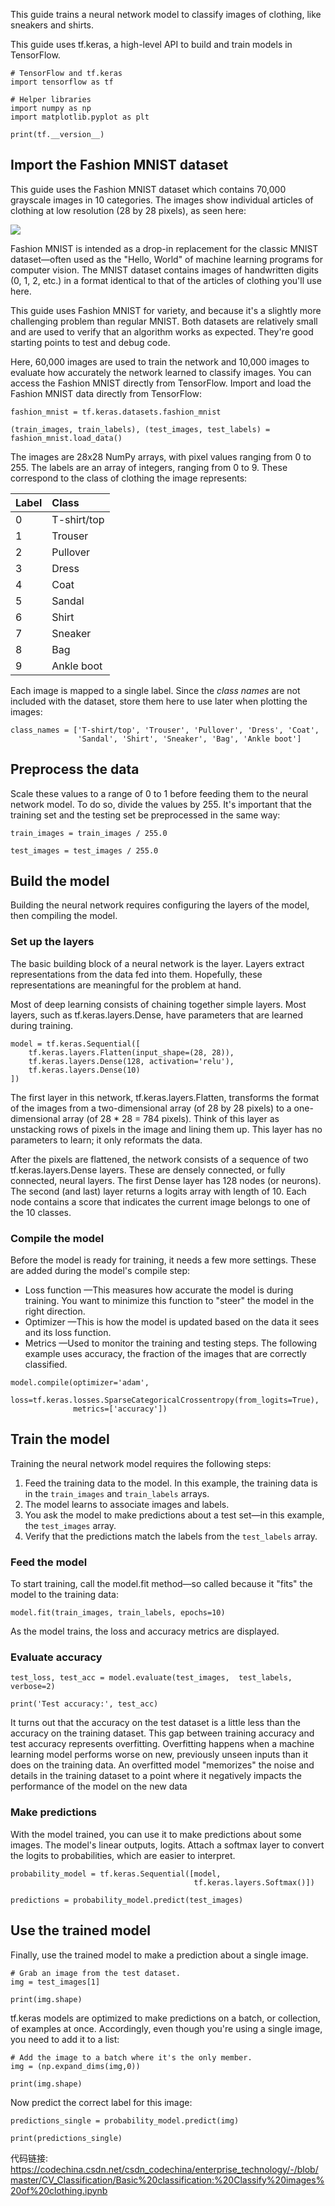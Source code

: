 This guide trains a neural network model to classify images of clothing, like sneakers and shirts.

This guide uses tf.keras, a high-level API to build and train models in TensorFlow.

```
# TensorFlow and tf.keras
import tensorflow as tf

# Helper libraries
import numpy as np
import matplotlib.pyplot as plt

print(tf.__version__)
```

## Import the Fashion MNIST dataset

This guide uses the Fashion MNIST dataset which contains 70,000 grayscale images in 10 categories. The images show individual articles of clothing at low resolution (28 by 28 pixels), as seen here:

![](https://maoxianxin1996.oss-accelerate.aliyuncs.com/codechina1/20210727144721.png)

Fashion MNIST is intended as a drop-in replacement for the classic MNIST dataset—often used as the "Hello, World" of machine learning programs for computer vision. The MNIST dataset contains images of handwritten digits (0, 1, 2, etc.) in a format identical to that of the articles of clothing you'll use here.

This guide uses Fashion MNIST for variety, and because it's a slightly more challenging problem than regular MNIST. Both datasets are relatively small and are used to verify that an algorithm works as expected. They're good starting points to test and debug code.

Here, 60,000 images are used to train the network and 10,000 images to evaluate how accurately the network learned to classify images. You can access the Fashion MNIST directly from TensorFlow. Import and load the Fashion MNIST data directly from TensorFlow:

```
fashion_mnist = tf.keras.datasets.fashion_mnist

(train_images, train_labels), (test_images, test_labels) = fashion_mnist.load_data()
```

The images are 28x28 NumPy arrays, with pixel values ranging from 0 to 255. The labels are an array of integers, ranging from 0 to 9. These correspond to the class of clothing the image represents:

| Label | Class       |
| :---- | :---------- |
| 0     | T-shirt/top |
| 1     | Trouser     |
| 2     | Pullover    |
| 3     | Dress       |
| 4     | Coat        |
| 5     | Sandal      |
| 6     | Shirt       |
| 7     | Sneaker     |
| 8     | Bag         |
| 9     | Ankle boot  |

Each image is mapped to a single label. Since the *class names* are not included with the dataset, store them here to use later when plotting the images:

```
class_names = ['T-shirt/top', 'Trouser', 'Pullover', 'Dress', 'Coat',
               'Sandal', 'Shirt', 'Sneaker', 'Bag', 'Ankle boot']
```

## Preprocess the data

Scale these values to a range of 0 to 1 before feeding them to the neural network model. To do so, divide the values by 255. It's important that the training set and the testing set be preprocessed in the same way:

```
train_images = train_images / 255.0

test_images = test_images / 255.0
```

## Build the model

Building the neural network requires configuring the layers of the model, then compiling the model.

### Set up the layers

The basic building block of a neural network is the layer. Layers extract representations from the data fed into them. Hopefully, these representations are meaningful for the problem at hand.

Most of deep learning consists of chaining together simple layers. Most layers, such as tf.keras.layers.Dense, have parameters that are learned during training.

```
model = tf.keras.Sequential([
    tf.keras.layers.Flatten(input_shape=(28, 28)),
    tf.keras.layers.Dense(128, activation='relu'),
    tf.keras.layers.Dense(10)
])
```

The first layer in this network, tf.keras.layers.Flatten, transforms the format of the images from a two-dimensional array (of 28 by 28 pixels) to a one-dimensional array (of 28 * 28 = 784 pixels). Think of this layer as unstacking rows of pixels in the image and lining them up. This layer has no parameters to learn; it only reformats the data.

After the pixels are flattened, the network consists of a sequence of two tf.keras.layers.Dense layers. These are densely connected, or fully connected, neural layers. The first Dense layer has 128 nodes (or neurons). The second (and last) layer returns a logits array with length of 10. Each node contains a score that indicates the current image belongs to one of the 10 classes.

### Compile the model

Before the model is ready for training, it needs a few more settings. These are added during the model's compile step:

- Loss function —This measures how accurate the model is during training. You want to minimize this function to "steer" the model in the right direction.
- Optimizer —This is how the model is updated based on the data it sees and its loss function.
- Metrics —Used to monitor the training and testing steps. The following example uses accuracy, the fraction of the images that are correctly classified.

```
model.compile(optimizer='adam',
              loss=tf.keras.losses.SparseCategoricalCrossentropy(from_logits=True),
              metrics=['accuracy'])
```

## Train the model

Training the neural network model requires the following steps:

1. Feed the training data to the model. In this example, the training data is in the `train_images` and `train_labels` arrays.
2. The model learns to associate images and labels.
3. You ask the model to make predictions about a test set—in this example, the `test_images` array.
4. Verify that the predictions match the labels from the `test_labels` array.

### Feed the model

To start training, call the model.fit method—so called because it "fits" the model to the training data:

```
model.fit(train_images, train_labels, epochs=10)
```

As the model trains, the loss and accuracy metrics are displayed.

### Evaluate accuracy

```
test_loss, test_acc = model.evaluate(test_images,  test_labels, verbose=2)

print('Test accuracy:', test_acc)
```

It turns out that the accuracy on the test dataset is a little less than the accuracy on the training dataset. This gap between training accuracy and test accuracy represents overfitting. Overfitting happens when a machine learning model performs worse on new, previously unseen inputs than it does on the training data. An overfitted model "memorizes" the noise and details in the training dataset to a point where it negatively impacts the performance of the model on the new data

### Make predictions

With the model trained, you can use it to make predictions about some images. The model's linear outputs, logits. Attach a softmax layer to convert the logits to probabilities, which are easier to interpret.

```
probability_model = tf.keras.Sequential([model, 
                                         tf.keras.layers.Softmax()])

predictions = probability_model.predict(test_images)
```

## Use the trained model

Finally, use the trained model to make a prediction about a single image.

```
# Grab an image from the test dataset.
img = test_images[1]

print(img.shape)
```

tf.keras models are optimized to make predictions on a batch, or collection, of examples at once. Accordingly, even though you're using a single image, you need to add it to a list:

```
# Add the image to a batch where it's the only member.
img = (np.expand_dims(img,0))

print(img.shape)
```

Now predict the correct label for this image:

```
predictions_single = probability_model.predict(img)

print(predictions_single)
```

代码链接: https://codechina.csdn.net/csdn_codechina/enterprise_technology/-/blob/master/CV_Classification/Basic%20classification:%20Classify%20images%20of%20clothing.ipynb